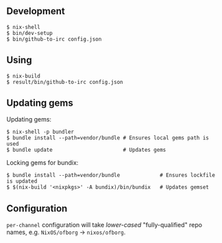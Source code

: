 ## Development

```
$ nix-shell
$ bin/dev-setup
$ bin/github-to-irc config.json
```

## Using

```
$ nix-build
$ result/bin/github-to-irc config.json
```

## Updating gems

Updating gems:

```
$ nix-shell -p bundler
$ bundle install --path=vendor/bundle # Ensures local gems path is used
$ bundle update                       # Updates gems
```

Locking gems for bundix:

```
$ bundle install --path=vendor/bundle             # Ensures lockfile is updated
$ $(nix-build '<nixpkgs>' -A bundix)/bin/bundix   # Updates gemset
```

## Configuration

`per-channel` configuration will take *lower-cased* "fully-qualified" repo names, e.g. `NixOS/ofborg` → `nixos/ofborg`.
